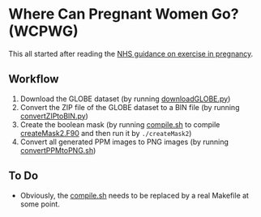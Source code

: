 # Where Can Pregnant Women Go? (WCPWG)

This all started after reading the [NHS guidance on exercise in pregnancy](https://www.nhs.uk/conditions/pregnancy-and-baby/pregnancy-exercise/).

## Workflow

1. Download the GLOBE dataset (by running [downloadGLOBE.py](downloadGLOBE.py))
2. Convert the ZIP file of the GLOBE dataset to a BIN file (by running [convertZIPtoBIN.py](convertZIPtoBIN.py))
3. Create the boolean mask (by running [compile.sh](compile.sh) to compile [createMask2.F90](createMask2.F90) and then run it by `./createMask2`)
4. Convert all generated PPM images to PNG images (by running [convertPPMtoPNG.sh](convertPPMtoPNG.sh))

## To Do

* Obviously, the [compile.sh](compile.sh) needs to be replaced by a real Makefile at some point.
